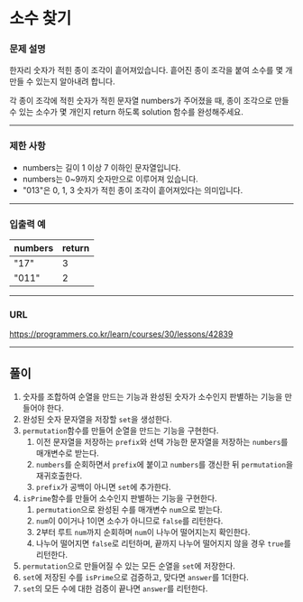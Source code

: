 # 소수 찾기

### 문제 설명

한자리 숫자가 적힌 종이 조각이 흩어져있습니다. 흩어진 종이 조각을 붙여 소수를 몇 개 만들 수 있는지 알아내려 합니다.

각 종이 조각에 적힌 숫자가 적힌 문자열 numbers가 주어졌을 때, 종이 조각으로 만들 수 있는 소수가 몇 개인지 return 하도록 solution 함수를 완성해주세요.

-----------
### 제한 사항

- numbers는 길이 1 이상 7 이하인 문자열입니다.
- numbers는 0~9까지 숫자만으로 이루어져 있습니다.
- "013"은 0, 1, 3 숫자가 적힌 종이 조각이 흩어져있다는 의미입니다.

-----------
### 입출력 예

| numbers | return |
|---------|--------|
| "17"    | 3      |
| "011"   | 2      |
-----------
### URL

https://programmers.co.kr/learn/courses/30/lessons/42839

-----------
## 풀이
1. 숫자를 조합하여 순열을 만드는 기능과 완성된 숫자가 소수인지 판별하는 기능을 만들어야 한다.
2. 완성된 숫자 문자열을 저장할 `set`을 생성한다.
3. `permutation`함수를 만들어 순열을 만드는 기능을 구현한다.
   1. 이전 문자열을 저장하는 `prefix`와 선택 가능한 문자열을 저장하는 `numbers`를 매개변수로 받는다.
   2. `numbers`를 순회하면서 `prefix`에 붙이고 `numbers`를 갱신한 뒤 `permutation`을 재귀호출한다.
   3. `prefix`가 공백이 아니면 `set`에 추가한다.
4. `isPrime`함수를 만들어 소수인지 판별하는 기능을 구현한다.
   1. `permutation`으로 완성된 수를 매개변수 `num`으로 받는다.
   2. `num`이 0이거나 1이면 소수가 아니므로 `false`를 리턴한다.
   3. 2부터 루트 `num`까지 순회하며 `num`이 나누어 떨어지는지 확인한다.
   4. 나누어 떨어지면 `false`로 리턴하며, 끝까지 나누어 떨어지지 않을 경우 `true`를 리턴한다.
5. `permutation`으로 만들어질 수 있는 모든 순열을 `set`에 저장한다.
6. `set`에 저장된 수를 `isPrime`으로 검증하고, 맞다면 `answer`를 1더한다.
7. `set`의 모든 수에 대한 검증이 끝나면 `answer`를 리턴한다.